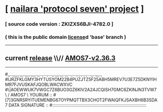 
# [ [nailara 'protocol seven' project](http://nailara.network/) ]

### [ source code version : ZKIZXS6BJI-4782.0 ]

### ( this is the public domain [license](../license)d 'base' branch )
---
## current [release](https://github.com/nailara-technologies/protocol-7/releases) \\\\// [AMOS7-v2.36.3](https://github.com/nailara-technologies/protocol-7/releases/tag/AMOS7-v2.36.3)
---

#,,..,,,,,.,,,.,,,,.,,,,.,,..,...,...,,.,,,.,,..,,...,...,.,.,.,.,...,,..,,,.,
#IJRZFKLGMY3HYTUSYOM22B4PUZJTZ5F25ABH5MREV7U3E7Z5DKNYIHMR7FJVUSKAFJQOBLWACWXVC
#\\\|AOEWWUK7VWGC7Z6BUO3GZ6KIV2A24JCQISH7GMC6ZKINJN3TVW7 \ / AMOS7 \ YOURUM ::
#\[7]3GNRSRYITUEMENBG67OYPMQTTBX3CHOT2FWAIQFKJSAXBH6B3SDA 7  DATA SIGNATURE ::
#:::::::::::::::::::::::::::::::::::::::::::::::::::::::::::::::::::::::::::::
